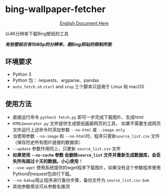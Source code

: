 # bing-wallpaper-fetcher
<p align='center'>
    <a href="README.md"> English Document Here </a>
</p>

以4K分辨率下载Bing壁纸的工具

***有些壁纸仅有1080p的分辨率，是Bing网站的限制所致***

## 环境要求
- Python 3
- Python 包： requests、argparse、pandas
- `auto_fetch.sh` `start` and `stop` 三个脚本只适用于  Linux 和 macOS

## 使用方法
- 直接运行命令 `python3 fetch.py` 即可一步完成下载图片、生成html
- `HTMLGenerator.py` 文件提供生成壁纸画廊网页的工具， 如果不需要生成网页文件运行上述命令时添加参数 `--no-html` 或 `--image-only`
- 当使用参数 `--no-image` 和  `--no-html`时，程序只更新`source_list.csv` 文件（保存历史所有图片链接的数据库）   
- `--update` 参数作用同上，只更新 `source_list.csv` 文件
- **如果使用 `--no-cache` 参数 会删除`source_list` 文件并重新生成数据库，会丢失所有超过十天的数据。小心使用**！
- `--use-wget` 使用系统提供的wget程序下载图片，如果没有这个参数程序使用Python的request包进行下载。
- `--no-bakup`阻止程序进行备份步骤，备份文件为 `source_list.csv.bak`
- 其他参数用法可从参数名推测
